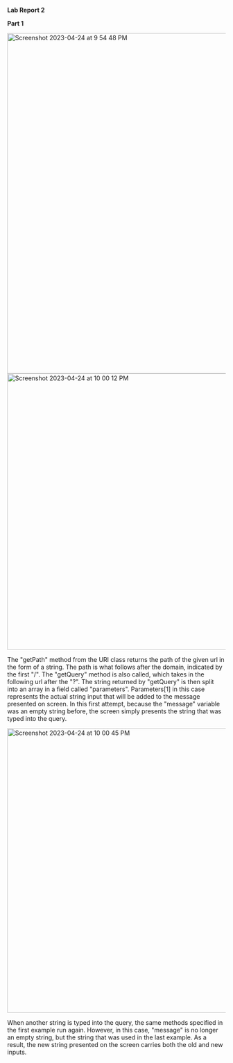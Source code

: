 **Lab Report 2**

**Part 1**

<img width="785" alt="Screenshot 2023-04-24 at 9 54 48 PM" src="https://user-images.githubusercontent.com/55765860/234177809-41f35012-cea7-4959-ab56-b54cabf0f1ed.png">

<img width="637" alt="Screenshot 2023-04-24 at 10 00 12 PM" src="https://user-images.githubusercontent.com/55765860/234178523-1454d12d-83f6-47f8-8507-579ffd0a0397.png">

The "getPath" method from the URI class returns the path of the given url in the form of a string. The path is what follows after the domain, indicated by the first "/". The "getQuery" method is also called, which takes in the following url after the "?". The string returned by "getQuery" is then split into an array in a field called "parameters". Parameters[1] in this case represents the actual string input that will be added to the message presented on screen. In this first attempt, because the "message" variable was an empty string before, the screen simply presents the string that was typed into the query.

<img width="656" alt="Screenshot 2023-04-24 at 10 00 45 PM" src="https://user-images.githubusercontent.com/55765860/234178593-f946aa9c-49d9-487b-8bc9-aed306eba552.png">

When another string is typed into the query, the same methods specified in the first example run again. However, in this case, "message" is no longer an empty string, but the string that was used in the last example. As a result, the new string presented on the screen carries both the old and new inputs.
